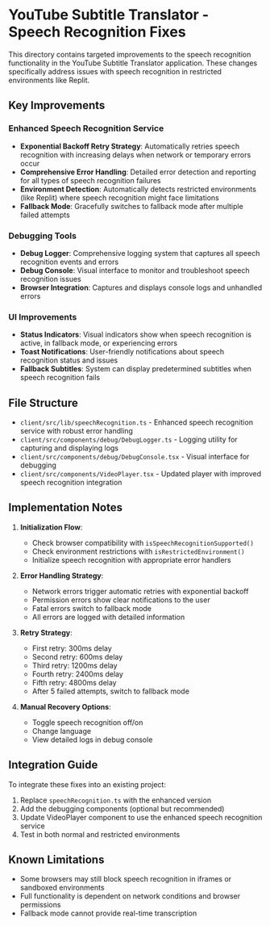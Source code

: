 # YouTube Subtitle Translator - Speech Recognition Fixes

This directory contains targeted improvements to the speech recognition functionality in the YouTube Subtitle Translator application. These changes specifically address issues with speech recognition in restricted environments like Replit.

## Key Improvements

### Enhanced Speech Recognition Service
- **Exponential Backoff Retry Strategy**: Automatically retries speech recognition with increasing delays when network or temporary errors occur
- **Comprehensive Error Handling**: Detailed error detection and reporting for all types of speech recognition failures
- **Environment Detection**: Automatically detects restricted environments (like Replit) where speech recognition might face limitations
- **Fallback Mode**: Gracefully switches to fallback mode after multiple failed attempts

### Debugging Tools
- **Debug Logger**: Comprehensive logging system that captures all speech recognition events and errors
- **Debug Console**: Visual interface to monitor and troubleshoot speech recognition issues
- **Browser Integration**: Captures and displays console logs and unhandled errors

### UI Improvements
- **Status Indicators**: Visual indicators show when speech recognition is active, in fallback mode, or experiencing errors
- **Toast Notifications**: User-friendly notifications about speech recognition status and issues
- **Fallback Subtitles**: System can display predetermined subtitles when speech recognition fails

## File Structure

- `client/src/lib/speechRecognition.ts` - Enhanced speech recognition service with robust error handling
- `client/src/components/debug/DebugLogger.ts` - Logging utility for capturing and displaying logs
- `client/src/components/debug/DebugConsole.tsx` - Visual interface for debugging
- `client/src/components/VideoPlayer.tsx` - Updated player with improved speech recognition integration

## Implementation Notes

1. **Initialization Flow**:
   - Check browser compatibility with `isSpeechRecognitionSupported()`
   - Check environment restrictions with `isRestrictedEnvironment()`
   - Initialize speech recognition with appropriate error handlers

2. **Error Handling Strategy**:
   - Network errors trigger automatic retries with exponential backoff
   - Permission errors show clear notifications to the user
   - Fatal errors switch to fallback mode
   - All errors are logged with detailed information

3. **Retry Strategy**:
   - First retry: 300ms delay
   - Second retry: 600ms delay
   - Third retry: 1200ms delay
   - Fourth retry: 2400ms delay
   - Fifth retry: 4800ms delay
   - After 5 failed attempts, switch to fallback mode

4. **Manual Recovery Options**:
   - Toggle speech recognition off/on
   - Change language
   - View detailed logs in debug console

## Integration Guide

To integrate these fixes into an existing project:

1. Replace `speechRecognition.ts` with the enhanced version
2. Add the debugging components (optional but recommended)
3. Update VideoPlayer component to use the enhanced speech recognition service
4. Test in both normal and restricted environments

## Known Limitations

- Some browsers may still block speech recognition in iframes or sandboxed environments
- Full functionality is dependent on network conditions and browser permissions
- Fallback mode cannot provide real-time transcription